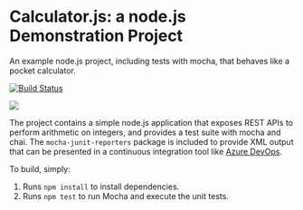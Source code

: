 Calculator.js: a node.js Demonstration Project
==============================================
An example node.js project, including tests with mocha, that behaves like
a pocket calculator.

[![Build Status](https://dev.azure.com/TrainingCoursware/06b-IntegratingExternalSourceControlAzurePipelines/_apis/build/status/BillyClassTime.calculator?branchName=master)](https://dev.azure.com/TrainingCoursware/06b-IntegratingExternalSourceControlAzurePipelines/_build/latest?definitionId=6&branchName=master)

![](https://dev.azure.com/TrainingCoursware/06b-IntegratingExternalSourceControlAzurePipelines/_apis/build/status/BillyClassTime.calculator?branchName=master)

The project contains a simple node.js application that exposes REST APIs
to perform arithmetic on integers, and provides a test suite with mocha
and chai.  The `mocha-junit-reporters` package is included to provide XML
output that can be presented in a continuous integration tool like
[Azure DevOps](https://azure.com/devops).

To build, simply:

1. Runs `npm install` to install dependencies.
2. Runs `npm test` to run Mocha and execute the unit tests.



